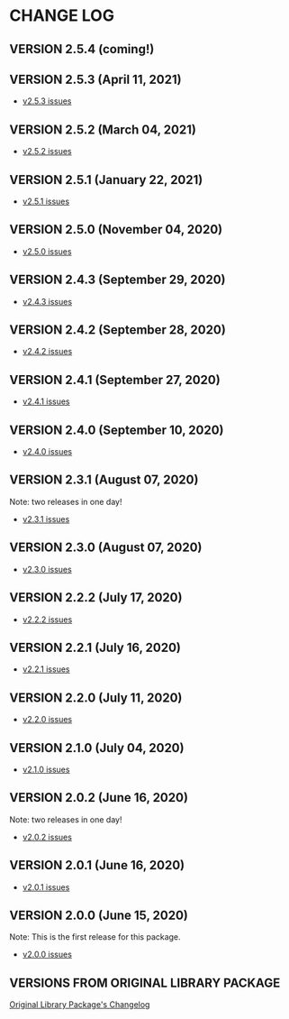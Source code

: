 # CHANGE LOG

## VERSION 2.5.4 (coming!)

## VERSION 2.5.3 (April 11, 2021)
* [v2.5.3 issues](https://github.com/LaSalleSoftware/ls-librarybackend-pkg/milestone/17?closed=1)

## VERSION 2.5.2 (March 04, 2021)
* [v2.5.2 issues](https://github.com/LaSalleSoftware/ls-librarybackend-pkg/milestone/16?closed=1)

## VERSION 2.5.1 (January 22, 2021)
* [v2.5.1 issues](https://github.com/LaSalleSoftware/ls-librarybackend-pkg/milestone/15?closed=1)

## VERSION 2.5.0 (November 04, 2020)
* [v2.5.0 issues](https://github.com/LaSalleSoftware/ls-librarybackend-pkg/milestone/14?closed=1)

## VERSION 2.4.3 (September 29, 2020)
* [v2.4.3 issues](https://github.com/LaSalleSoftware/ls-librarybackend-pkg/milestone/13?closed=1)

## VERSION 2.4.2 (September 28, 2020)
* [v2.4.2 issues](https://github.com/LaSalleSoftware/ls-librarybackend-pkg/milestone/12?closed=1)

## VERSION 2.4.1 (September 27, 2020)
* [v2.4.1 issues](https://github.com/LaSalleSoftware/ls-librarybackend-pkg/milestone/11?closed=1)

## VERSION 2.4.0 (September 10, 2020)
* [v2.4.0 issues](https://github.com/LaSalleSoftware/ls-librarybackend-pkg/milestone/10?closed=1)

## VERSION 2.3.1 (August 07, 2020)
Note: two releases in one day!
* [v2.3.1 issues](https://github.com/LaSalleSoftware/ls-librarybackend-pkg/milestone/9?closed=1)

## VERSION 2.3.0 (August 07, 2020)
* [v2.3.0 issues](https://github.com/LaSalleSoftware/ls-librarybackend-pkg/milestone/8?closed=1)

## VERSION 2.2.2 (July 17, 2020)
* [v2.2.2 issues](https://github.com/LaSalleSoftware/ls-librarybackend-pkg/milestone/7?closed=1)

## VERSION 2.2.1 (July 16, 2020)
* [v2.2.1 issues](https://github.com/LaSalleSoftware/ls-librarybackend-pkg/milestone/6?closed=1)

## VERSION 2.2.0 (July 11, 2020)
* [v2.2.0 issues](https://github.com/LaSalleSoftware/ls-librarybackend-pkg/milestone/5?closed=1)

## VERSION 2.1.0 (July 04, 2020)
* [v2.1.0 issues](https://github.com/LaSalleSoftware/ls-librarybackend-pkg/milestone/4?closed=1)

## VERSION 2.0.2 (June 16, 2020)
Note: two releases in one day!
* [v2.0.2 issues](https://github.com/LaSalleSoftware/ls-librarybackend-pkg/milestone/3?closed=1)

## VERSION 2.0.1 (June 16, 2020)
* [v2.0.1 issues](https://github.com/LaSalleSoftware/ls-librarybackend-pkg/milestone/2?closed=1)

## VERSION 2.0.0 (June 15, 2020)
Note: This is the first release for this package.
* [v2.0.0 issues](https://github.com/LaSalleSoftware/ls-librarybackend-pkg/milestone/1?closed=1)

## VERSIONS FROM ORIGINAL LIBRARY PACKAGE
[Original Library Package's Changelog](https://github.com/LaSalleSoftware/ls-library-pkg/blob/master/CHANGELOG.md)
